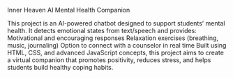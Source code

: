 Inner Heaven
AI Mental Health Companion 

This project is an AI-powered chatbot designed to support students’ mental health.
It detects emotional states from text/speech and provides:
Motivational and encouraging responses
Relaxation exercises (breathing, music, journaling)
Option to connect with a counselor in real time
Built using HTML, CSS, and advanced JavaScript concepts, this project aims to create a virtual companion that promotes positivity, reduces stress, and helps students build healthy coping habits.

